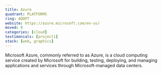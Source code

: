 ```yaml
---
title: Azure
quadrant: PLATFORMS
ring: ADOPT
website: https://azure.microsoft.com/en-us/
moved: 0
categories: [cloud]
testimonials: [project1]
stack: [web, graphics]
---
```


Microsoft Azure, commonly referred to as Azure, is a cloud computing service created by Microsoft for building, testing, deploying, and managing applications and services through Microsoft-managed data centers.
